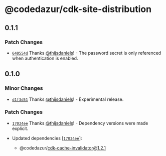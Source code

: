 # @codedazur/cdk-site-distribution

## 0.1.1

### Patch Changes

- [`640554d`](https://github.com/codedazur/toolkit/commit/640554d76addc0da87c05d416d6e2af7448d816b) Thanks [@thijsdaniels](https://github.com/thijsdaniels)! - The password secret is only referenced when authentication is enabled.

## 0.1.0

### Minor Changes

- [`d1f3d51`](https://github.com/codedazur/toolkit/commit/d1f3d512d31d659ffdc115147d9631057fe8d073) Thanks [@thijsdaniels](https://github.com/thijsdaniels)! - Experimental release.

### Patch Changes

- [`17034ee`](https://github.com/codedazur/toolkit/commit/17034ee5fcbc026fc779a12130572d515d2b8298) Thanks [@thijsdaniels](https://github.com/thijsdaniels)! - Dependency versions were made explicit.

- Updated dependencies [[`17034ee`](https://github.com/codedazur/toolkit/commit/17034ee5fcbc026fc779a12130572d515d2b8298)]:
  - @codedazur/cdk-cache-invalidator@1.2.1
